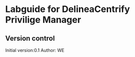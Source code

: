 # Labguide for DelineaCentrify Privilige Manager

## Version control
Initial version:0.1
Author: WE

 
